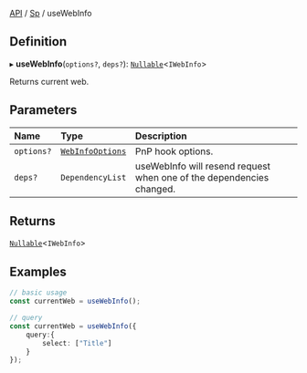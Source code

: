 [API](../index.md) / [Sp](../index.md#sp) / useWebInfo

## Definition

▸ **useWebInfo**(`options?`, `deps?`): [`Nullable`](../Types/NullableT.md)<`IWebInfo`\>

Returns current web.

## Parameters

| Name | Type | Description |
| :------ | :------ | :------ |
| `options?` | [`WebInfoOptions`](../Interfaces/WebInfoOptions.md) | PnP hook options. |
| `deps?` | `DependencyList` | useWebInfo will resend request when one of the dependencies changed. |

## Returns

[`Nullable`](../Types/NullableT.md)<`IWebInfo`\>

## Examples

```typescript
// basic usage
const currentWeb = useWebInfo();

// query
const currentWeb = useWebInfo({
	query:{
		select: ["Title"]
	}
});
```

